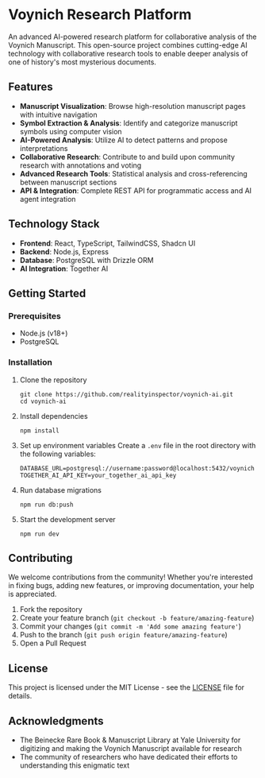 # Voynich Research Platform

An advanced AI-powered research platform for collaborative analysis of the Voynich Manuscript. This open-source project combines cutting-edge AI technology with collaborative research tools to enable deeper analysis of one of history's most mysterious documents.

## Features

- **Manuscript Visualization**: Browse high-resolution manuscript pages with intuitive navigation
- **Symbol Extraction & Analysis**: Identify and categorize manuscript symbols using computer vision
- **AI-Powered Analysis**: Utilize AI to detect patterns and propose interpretations
- **Collaborative Research**: Contribute to and build upon community research with annotations and voting
- **Advanced Research Tools**: Statistical analysis and cross-referencing between manuscript sections
- **API & Integration**: Complete REST API for programmatic access and AI agent integration

## Technology Stack

- **Frontend**: React, TypeScript, TailwindCSS, Shadcn UI
- **Backend**: Node.js, Express
- **Database**: PostgreSQL with Drizzle ORM
- **AI Integration**: Together AI

## Getting Started

### Prerequisites

- Node.js (v18+)
- PostgreSQL

### Installation

1. Clone the repository
   ```
   git clone https://github.com/realityinspector/voynich-ai.git
   cd voynich-ai
   ```

2. Install dependencies
   ```
   npm install
   ```

3. Set up environment variables
   Create a `.env` file in the root directory with the following variables:
   ```
   DATABASE_URL=postgresql://username:password@localhost:5432/voynich
   TOGETHER_AI_API_KEY=your_together_ai_api_key
   ```

4. Run database migrations
   ```
   npm run db:push
   ```

5. Start the development server
   ```
   npm run dev
   ```

## Contributing

We welcome contributions from the community! Whether you're interested in fixing bugs, adding new features, or improving documentation, your help is appreciated.

1. Fork the repository
2. Create your feature branch (`git checkout -b feature/amazing-feature`)
3. Commit your changes (`git commit -m 'Add some amazing feature'`)
4. Push to the branch (`git push origin feature/amazing-feature`)
5. Open a Pull Request

## License

This project is licensed under the MIT License - see the [LICENSE](LICENSE) file for details.

## Acknowledgments

- The Beinecke Rare Book & Manuscript Library at Yale University for digitizing and making the Voynich Manuscript available for research
- The community of researchers who have dedicated their efforts to understanding this enigmatic text